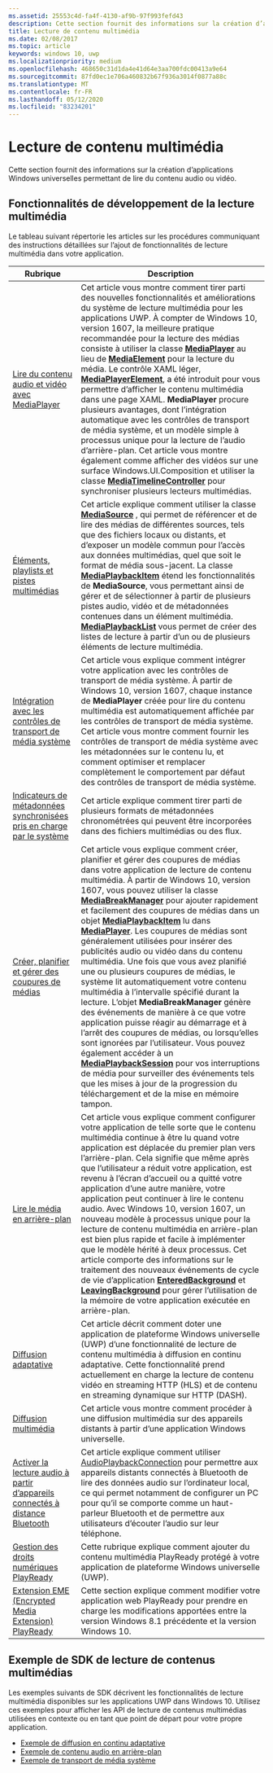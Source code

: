 ```yaml
---
ms.assetid: 25553c4d-fa4f-4130-af9b-97f993fefd43
description: Cette section fournit des informations sur la création d’applications Windows universelles permettant de lire du contenu audio ou vidéo.
title: Lecture de contenu multimédia
ms.date: 02/08/2017
ms.topic: article
keywords: windows 10, uwp
ms.localizationpriority: medium
ms.openlocfilehash: 468650c31d1da4e41d64e3aa700fdc00413a9e64
ms.sourcegitcommit: 87fd0ec1e706a460832b67f936a3014f0877a88c
ms.translationtype: MT
ms.contentlocale: fr-FR
ms.lasthandoff: 05/12/2020
ms.locfileid: "83234201"
---
```

# <a name="media-playback"></a>Lecture de contenu multimédia


Cette section fournit des informations sur la création d’applications Windows universelles permettant de lire du contenu audio ou vidéo. 

## <a name="media-playback-developer-features"></a>Fonctionnalités de développement de la lecture multimédia

Le tableau suivant répertorie les articles sur les procédures communiquant des instructions détaillées sur l’ajout de fonctionnalités de lecture multimédia dans votre application.
 
| Rubrique                                                                                             | Description                                                                                                                                                                                                                                                                                    |
|---------------------------------------------------------------------------------------------------|------------------------------------------------------------------------------------------------------------------------------------------------------------------------------------------------------------------------------------------------------------------------------------------------|
| [Lire du contenu audio et vidéo avec MediaPlayer](play-audio-and-video-with-mediaplayer.md) | Cet article vous montre comment tirer parti des nouvelles fonctionnalités et améliorations du système de lecture multimédia pour les applications UWP. À compter de Windows 10, version 1607, la meilleure pratique recommandée pour la lecture des médias consiste à utiliser la classe [**MediaPlayer**](https://docs.microsoft.com/uwp/api/Windows.Media.Playback.MediaPlayer) au lieu de [**MediaElement**](https://docs.microsoft.com/uwp/api/Windows.UI.Xaml.Controls.MediaElement) pour la lecture du média. Le contrôle XAML léger, [**MediaPlayerElement**](https://docs.microsoft.com/uwp/api/Windows.UI.Xaml.Controls.MediaPlayerElement), a été introduit pour vous permettre d’afficher le contenu multimédia dans une page XAML. **MediaPlayer** procure plusieurs avantages, dont l’intégration automatique avec les contrôles de transport de média système, et un modèle simple à processus unique pour la lecture de l’audio d’arrière-plan. Cet article vous montre également comme afficher des vidéos sur une surface Windows.UI.Composition et utiliser la classe [**MediaTimelineController**](https://docs.microsoft.com/uwp/api/Windows.Media.MediaTimelineController) pour synchroniser plusieurs lecteurs multimédias.                                                                                                          |
| [Éléments, playlists et pistes multimédias](media-playback-with-mediasource.md)                         | Cet article explique comment utiliser la classe [**MediaSource**](https://docs.microsoft.com/uwp/api/Windows.Media.Core.MediaSource) , qui permet de référencer et de lire des médias de différentes sources, tels que des fichiers locaux ou distants, et d’exposer un modèle commun pour l’accès aux données multimédias, quel que soit le format de média sous-jacent. La classe [**MediaPlaybackItem**](https://docs.microsoft.com/uwp/api/Windows.Media.Playback.MediaPlaybackItem) étend les fonctionnalités de **MediaSource**, vous permettant ainsi de gérer et de sélectionner à partir de plusieurs pistes audio, vidéo et de métadonnées contenues dans un élément multimédia. [**MediaPlaybackList**](https://docs.microsoft.com/uwp/api/Windows.Media.Playback.MediaPlaybackList) vous permet de créer des listes de lecture à partir d’un ou de plusieurs éléments de lecture multimédia.                                                                                                               |
| [Intégration avec les contrôles de transport de média système](integrate-with-systemmediatransportcontrols.md)                               | Cet article vous explique comment intégrer votre application avec les contrôles de transport de média système. À partir de Windows 10, version 1607, chaque instance de **MediaPlayer** créée pour lire du contenu multimédia est automatiquement affichée par les contrôles de transport de média système. Cet article vous montre comment fournir les contrôles de transport de média système avec les métadonnées sur le contenu lu, et comment optimiser et remplacer complètement le comportement par défaut des contrôles de transport de média système.                                   |
| [Indicateurs de métadonnées synchronisées pris en charge par le système](system-supported-metadata-cues.md)                               | Cet article explique comment tirer parti de plusieurs formats de métadonnées chronométrées qui peuvent être incorporées dans des fichiers multimédias ou des flux.                                   |
| [Créer, planifier et gérer des coupures de médias](create-schedule-and-manage-media-breaks.md)                                                                             | Cet article vous explique comment créer, planifier et gérer des coupures de médias dans votre application de lecture de contenu multimédia. À partir de Windows 10, version 1607, vous pouvez utiliser la classe [**MediaBreakManager**](https://docs.microsoft.com/uwp/api/Windows.Media.Playback.MediaBreakManager) pour ajouter rapidement et facilement des coupures de médias dans un objet [**MediaPlaybackItem**](https://docs.microsoft.com/uwp/api/Windows.Media.Playback.MediaPlaybackItem) lu dans [**MediaPlayer**](https://docs.microsoft.com/uwp/api/Windows.Media.Playback.MediaPlayer). Les coupures de médias sont généralement utilisées pour insérer des publicités audio ou vidéo dans du contenu multimédia. Une fois que vous avez planifié une ou plusieurs coupures de médias, le système lit automatiquement votre contenu multimédia à l’intervalle spécifié durant la lecture. L’objet **MediaBreakManager** génère des événements de manière à ce que votre application puisse réagir au démarrage et à l’arrêt des coupures de médias, ou lorsqu’elles sont ignorées par l’utilisateur. Vous pouvez également accéder à un [**MediaPlaybackSession**](https://docs.microsoft.com/uwp/api/Windows.Media.Playback.MediaPlaybackSession) pour vos interruptions de média pour surveiller des événements tels que les mises à jour de la progression du téléchargement et de la mise en mémoire tampon.                                                                                                                     |
| [Lire le média en arrière-plan](background-audio.md)                                                                             | Cet article vous explique comment configurer votre application de telle sorte que le contenu multimédia continue à être lu quand votre application est déplacée du premier plan vers l’arrière-plan. Cela signifie que même après que l’utilisateur a réduit votre application, est revenu à l’écran d’accueil ou a quitté votre application d’une autre manière, votre application peut continuer à lire le contenu audio. Avec Windows 10, version 1607, un nouveau modèle à processus unique pour la lecture de contenu multimédia en arrière-plan est bien plus rapide et facile à implémenter que le modèle hérité à deux processus. Cet article comporte des informations sur le traitement des nouveaux événements de cycle de vie d’application [**EnteredBackground**](https://docs.microsoft.com/uwp/api/windows.applicationmodel.core.coreapplication.enteredbackground) et [**LeavingBackground**](https://docs.microsoft.com/uwp/api/windows.applicationmodel.core.coreapplication.leavingbackground) pour gérer l’utilisation de la mémoire de votre application exécutée en arrière-plan.                                                                                                                    |
| [Diffusion adaptative](adaptive-streaming.md)                                                       | Cet article décrit comment doter une application de plateforme Windows universelle (UWP) d’une fonctionnalité de lecture de contenu multimédia à diffusion en continu adaptative. Cette fonctionnalité prend actuellement en charge la lecture de contenu vidéo en streaming HTTP (HLS) et de contenu en streaming dynamique sur HTTP (DASH).                                          |
| [Diffusion multimédia](media-casting.md)                                                                 | Cet article vous montre comment procéder à une diffusion multimédia sur des appareils distants à partir d’une application Windows universelle.                                                                                                                                                                                                       |
| [Activer la lecture audio à partir d’appareils connectés à distance Bluetooth](enable-remote-audio-playback.md)                                                                 | Cet article explique comment utiliser [AudioPlaybackConnection](/uwp/api/windows.media.audio.audioplaybackconnection) pour permettre aux appareils distants connectés à Bluetooth de lire des données audio sur l’ordinateur local, ce qui permet notamment de configurer un PC pour qu’il se comporte comme un haut-parleur Bluetooth et de permettre aux utilisateurs d’écouter l’audio sur leur téléphone.                                                                                                                                                                                                       |
| [Gestion des droits numériques PlayReady](playready-client-sdk.md)                                                          | Cette rubrique explique comment ajouter du contenu multimédia PlayReady protégé à votre application de plateforme Windows universelle (UWP).                                                                                                                                                                                |
| [Extension EME (Encrypted Media Extension) PlayReady](playready-encrypted-media-extension.md)                     | Cette section explique comment modifier votre application web PlayReady pour prendre en charge les modifications apportées entre la version Windows 8.1 précédente et la version Windows 10.                                                                                                                                       |





## <a name="media-playback-sdk-samples"></a>Exemple de SDK de lecture de contenus multimédias

Les exemples suivants de SDK décrivent les fonctionnalités de lecture multimédia disponibles sur les applications UWP dans Windows 10. Utilisez ces exemples pour afficher les API de lecture de contenus multimédias utilisées en contexte ou en tant que point de départ pour votre propre application.

* [Exemple de diffusion en continu adaptative](https://github.com/Microsoft/Windows-universal-samples/tree/dev/Samples/AdaptiveStreaming)
* [Exemple de contenu audio en arrière-plan](https://github.com/Microsoft/Windows-universal-samples/tree/master/Samples/BackgroundMediaPlayback)
* [Exemple de transport de média système](https://github.com/Microsoft/Windows-universal-samples/tree/dev/Samples/SystemMediaTransportControls)                                                                                               
 




